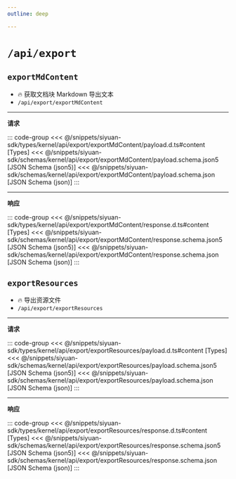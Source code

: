 ```yaml
---
outline: deep

---
```


# `/api/export`

## `exportMdContent`

- 🔥 获取文档块 Markdown 导出文本
- `/api/export/exportMdContent`

---
**请求**

::: code-group
<<< @/snippets/siyuan-sdk/types/kernel/api/export/exportMdContent/payload.d.ts#content [Types]
<<< @/snippets/siyuan-sdk/schemas/kernel/api/export/exportMdContent/payload.schema.json5 [JSON Schema (json5)]
<<< @/snippets/siyuan-sdk/schemas/kernel/api/export/exportMdContent/payload.schema.json [JSON Schema (json)]
:::

---
**响应**

::: code-group
<<< @/snippets/siyuan-sdk/types/kernel/api/export/exportMdContent/response.d.ts#content [Types]
<<< @/snippets/siyuan-sdk/schemas/kernel/api/export/exportMdContent/response.schema.json5 [JSON Schema (json5)]
<<< @/snippets/siyuan-sdk/schemas/kernel/api/export/exportMdContent/response.schema.json [JSON Schema (json)]
:::

## `exportResources`

- 🔥 导出资源文件
- `/api/export/exportResources`

---
**请求**

::: code-group
<<< @/snippets/siyuan-sdk/types/kernel/api/export/exportResources/payload.d.ts#content [Types]
<<< @/snippets/siyuan-sdk/schemas/kernel/api/export/exportResources/payload.schema.json5 [JSON Schema (json5)]
<<< @/snippets/siyuan-sdk/schemas/kernel/api/export/exportResources/payload.schema.json [JSON Schema (json)]
:::

---
**响应**

::: code-group
<<< @/snippets/siyuan-sdk/types/kernel/api/export/exportResources/response.d.ts#content [Types]
<<< @/snippets/siyuan-sdk/schemas/kernel/api/export/exportResources/response.schema.json5 [JSON Schema (json5)]
<<< @/snippets/siyuan-sdk/schemas/kernel/api/export/exportResources/response.schema.json [JSON Schema (json)]
:::
